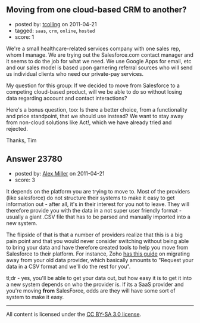 ## Moving from one cloud-based CRM to another?

- posted by: [tcolling](https://stackexchange.com/users/-1/2813-tcolling) on 2011-04-21
- tagged: `saas`, `crm`, `online`, `hosted`
- score: 1

We're a small healthcare-related services company with one sales rep, whom I manage.  We are trying out the Salesforce.com contact manager and it seems to do the job for what we need.  We use Google Apps for email, etc and our sales model is based upon garnering referral sources who will send us individual clients who need our private-pay services.

My question for this group:
If we decided to move from Salesforce to a competing cloud-based product, will we be able to do so without losing data regarding account and contact interactions?

Here's a bonus question, too:
Is there a better choice, from a functionality and price standpoint, that we should use instead?  We want to stay away from non-cloud solutions like Act!, which we have already tried and rejected.

Thanks,
Tim 


## Answer 23780

- posted by: [Alex Miller](https://stackexchange.com/users/-1/8839-alex-miller) on 2011-04-21
- score: 3

<p>It depends on the platform you are trying to move to.  Most of the providers (like salesforce) do not structure their systems to make it easy to get information out - after all, it's in their interest for you not to leave.  They will therefore provide you with the data in a not super user friendly format - usually a giant .CSV file that has to be parsed and manually imported into a new system.</p>

<p>The flipside of that is that a number of providers realize that this is a big pain point and that you would never consider switching without being able to bring your data and have therefore created tools to help you move from Salesforce to their platform.  For instance, Zoho <a href="http://www.zoho.com/crm/crm-data-migration.html" rel="nofollow">has this guide</a>  on migrating away from your old data provider, which basically amounts to "Request your data in a CSV format and we'll do the rest for you".</p>

<p>tl;dr - yes, you'll be able to get your data out, but how easy it is to get it into a new system depends on who the provider is.  If its a SaaS provider and you're moving <strong>from</strong> SalesForce, odds are they will have some sort of system to make it easy.</p>




---

All content is licensed under the [CC BY-SA 3.0 license](https://creativecommons.org/licenses/by-sa/3.0/).
